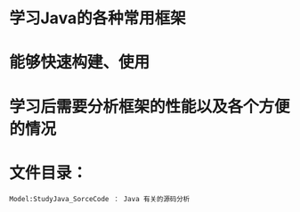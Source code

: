 # 学习Java的各种常用框架
# 能够快速构建、使用
# 学习后需要分析框架的性能以及各个方便的情况

# 文件目录：
    Model:StudyJava_SorceCode ： Java 有关的源码分析
    